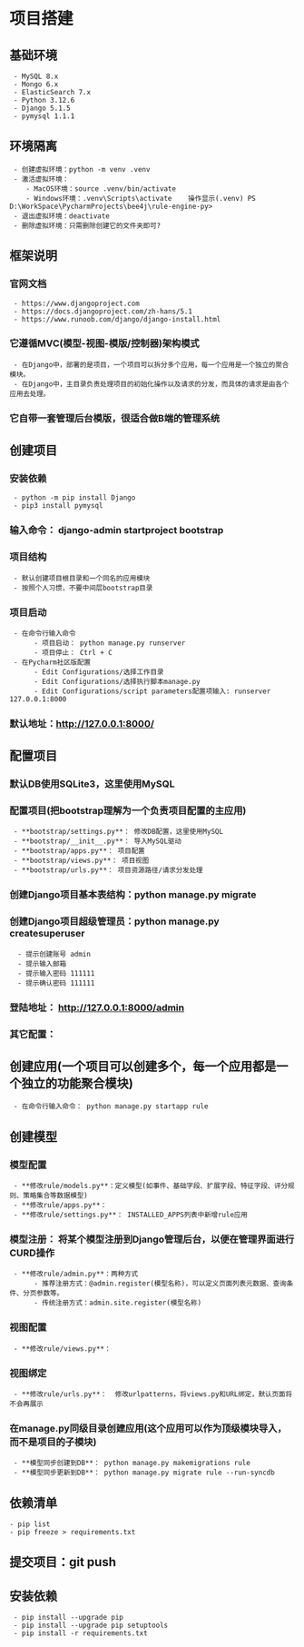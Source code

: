 # 项目搭建

## 基础环境
     - MySQL 8.x
     - Mongo 6.x
     - ElasticSearch 7.x
     - Python 3.12.6
     - Django 5.1.5
     - pymysql 1.1.1
     
## 环境隔离
     - 创建虚拟环境：python -m venv .venv
     - 激活虚拟环境：
        - MacOS环境：source .venv/bin/activate
        - Windows环境：.venv\Scripts\activate    操作显示(.venv) PS D:\WorkSpace\PycharmProjects\bee4j\rule-engine-py>
     - 退出虚拟环境：deactivate
     - 删除虚拟环境：只需删除创建它的文件夹即可?

## 框架说明
### 官网文档
     - https://www.djangoproject.com
     - https://docs.djangoproject.com/zh-hans/5.1
     - https://www.runoob.com/django/django-install.html
### 它遵循MVC(模型-视图-模版/控制器)架构模式
     - 在Django中，部署的是项目，一个项目可以拆分多个应用，每一个应用是一个独立的聚合模块。
     - 在Django中，主目录负责处理项目的初始化操作以及请求的分发，而具体的请求是由各个应用去处理。
### 它自带一套管理后台模版，很适合做B端的管理系统

## 创建项目
### 安装依赖
     - python -m pip install Django
     - pip3 install pymysql
### 输入命令： django-admin startproject bootstrap
### 项目结构
     - 默认创建项目根目录和一个同名的应用模块
     - 按照个人习惯，不要中间层bootstrap目录
### 项目启动
     - 在命令行输入命令
          - 项目启动： python manage.py runserver
          - 项目停止： Ctrl + C
     - 在Pycharm社区版配置
          - Edit Configurations/选择工作目录
          - Edit Configurations/选择执行脚本manage.py
          - Edit Configurations/script parameters配置项输入: runserver 127.0.0.1:8000
### 默认地址：http://127.0.0.1:8000/

## 配置项目
### 默认DB使用SQLite3，这里使用MySQL
### 配置项目(把bootstrap理解为一个负责项目配置的主应用)
     - **bootstrap/settings.py**： 修改DB配置，这里使用MySQL
     - **bootstrap/__init__.py**： 导入MySQL驱动
     - **bootstrap/apps.py**： 项目配置
     - **bootstrap/views.py**： 项目视图
     - **bootstrap/urls.py**： 项目资源路径/请求分发处理
### 创建Django项目基本表结构：python manage.py migrate
### 创建Django项目超级管理员：python manage.py createsuperuser
      - 提示创建账号 admin
      - 提示输入邮箱 
      - 提示输入密码 111111
      - 提示确认密码 111111
### 登陆地址： http://127.0.0.1:8000/admin
### 其它配置： 

## 创建应用(一个项目可以创建多个，每一个应用都是一个独立的功能聚合模块)
     - 在命令行输入命令： python manage.py startapp rule

## 创建模型
### 模型配置
     - **修改rule/models.py**：定义模型(如事件、基础字段、扩展字段、特征字段、评分规则、策略集合等数据模型)
     - **修改rule/apps.py**： 
     - **修改rule/settings.py**： INSTALLED_APPS列表中新增rule应用
### 模型注册： 将某个模型注册到Django管理后台，以便在管理界面进行CURD操作
     - **修改rule/admin.py**：两种方式
          - 推荐注册方式：@admin.register(模型名称)，可以定义页面列表元数据、查询条件、分页参数等。
          - 传统注册方式：admin.site.register(模型名称)
### 视图配置
     - **修改rule/views.py**：  
### 视图绑定
     - **修改rule/urls.py**：  修改urlpatterns，将views.py和URL绑定，默认页面将不会再展示
### 在manage.py同级目录创建应用(这个应用可以作为顶级模块导入，而不是项目的子模块)
     - **模型同步创建到DB**： python manage.py makemigrations rule
     - **模型同步更新到DB**： python manage.py migrate rule --run-syncdb
     
## 依赖清单
    - pip list
    - pip freeze > requirements.txt

## 提交项目：git push

## 安装依赖
     - pip install --upgrade pip
     - pip install --upgrade pip setuptools
     - pip install -r requirements.txt
     
